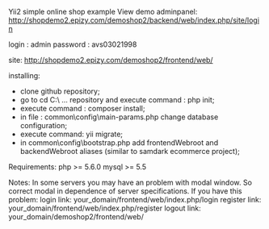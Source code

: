 Yii2 simple online shop example
View demo
adminpanel:
http://shopdemo2.epizy.com/demoshop2/backend/web/index.php/site/login

login : admin
password : avs03021998

site:
http://shopdemo2.epizy.com/demoshop2/frontend/web/



installing:
 - clone github repository;
 - go to cd C:\ ... repository and execute command : php init;
 - execute command : composer install;
 - in file : common\config\main-params.php change database configuration;
 - execute command: yii migrate;
 - in common\config\bootstrap.php add frontendWebroot and backendWebroot aliases (similar to samdark ecommerce project);
 
 Requirements:
 php >= 5.6.0
 mysql >= 5.5
 
 Notes:
  In some servers you may have an problem with modal window. So correct modal in dependence of server specifications.
  If you have this problem:
  login link: your_domain/frontend/web/index.php/login
  register link: your_domain/frontend/web/index.php/register
  logout link: your_domain/demoshop2/frontend/web/
